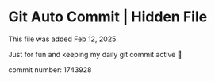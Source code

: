 # Git Auto Commit | Hidden File

This file was added Feb 12, 2025

Just for fun and keeping my daily git commit active 🤪

commit number: 1743928
